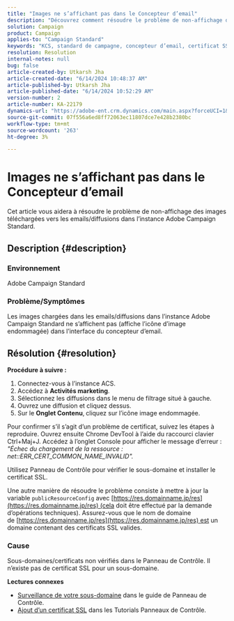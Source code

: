 ```yaml
---
title: "Images ne s’affichant pas dans le Concepteur d’email"
description: "Découvrez comment résoudre le problème de non-affichage des images téléchargées vers les emails/diffusions dans l’instance Adobe Campaign Standard."
solution: Campaign
product: Campaign
applies-to: "Campaign Standard"
keywords: "KCS, standard de campagne, concepteur d’email, certificat SSL, erreur"
resolution: Resolution
internal-notes: null
bug: false
article-created-by: Utkarsh Jha
article-created-date: "6/14/2024 10:48:37 AM"
article-published-by: Utkarsh Jha
article-published-date: "6/14/2024 10:52:29 AM"
version-number: 2
article-number: KA-22179
dynamics-url: "https://adobe-ent.crm.dynamics.com/main.aspx?forceUCI=1&pagetype=entityrecord&etn=knowledgearticle&id=f43192a2-3b2a-ef11-840a-000d3a5a67ba"
source-git-commit: 07f556a6ed8ff72063ec11807dce7e428b2380bc
workflow-type: tm+mt
source-wordcount: '263'
ht-degree: 3%

---
```


# Images ne s’affichant pas dans le Concepteur d’email


Cet article vous aidera à résoudre le problème de non-affichage des images téléchargées vers les emails/diffusions dans l’instance Adobe Campaign Standard.

## Description {#description}


### Environnement

Adobe Campaign Standard

### Problème/Symptômes

Les images chargées dans les emails/diffusions dans l’instance Adobe Campaign Standard ne s’affichent pas (affiche l’icône d’image endommagée) dans l’interface du concepteur d’email.


## Résolution {#resolution}


<b>Procédure à suivre :</b>

1. Connectez-vous à l’instance ACS.
2. Accédez à <b>Activités marketing</b>.
3. Sélectionnez les diffusions dans le menu de filtrage situé à gauche.
4. Ouvrez une diffusion et cliquez dessus.
5. Sur le <b>Onglet Contenu</b>,<b> </b>cliquez sur l’icône image endommagée.


Pour confirmer s’il s’agit d’un problème de certificat, suivez les étapes à reproduire. Ouvrez ensuite Chrome DevTool à l’aide du raccourci clavier Ctrl+Maj+J. Accédez à l’onglet Console pour afficher le message d’erreur : *&quot;Échec du chargement de la ressource : net::ERR_CERT_COMMON_NAME_INVALID&quot;.*

Utilisez Panneau de Contrôle pour vérifier le sous-domaine et installer le certificat SSL.

Une autre manière de résoudre le problème consiste à mettre à jour la variable `publicResourceConfig` avec [https://res.domainname.jp/res](https://res.domainname.jp/res) (cela doit être effectué par la demande d’opérations techniques). Assurez-vous que le nom de domaine de [https://res.domainname.jp/res](https://res.domainname.jp/res) est un domaine contenant des certificats SSL valides.

### <b>Cause</b>

Sous-domaines/certificats non vérifiés dans le Panneau de Contrôle. Il n’existe pas de certificat SSL pour un sous-domaine.

<b>Lectures connexes</b>

- [Surveillance de votre sous-domaine](https://experienceleague.adobe.com/docs/control-panel/using/subdomains-and-certificates/monitoring-subdomains.html?lang=en) dans le guide de Panneau de Contrôle.
- [Ajout d’un certificat SSL](https://experienceleague.adobe.com/docs/control-panel-learn/tutorials/subdomains-and-certificates/add-ssl-certificates.html?lang=en) dans les Tutorials Panneaux de Contrôle.

